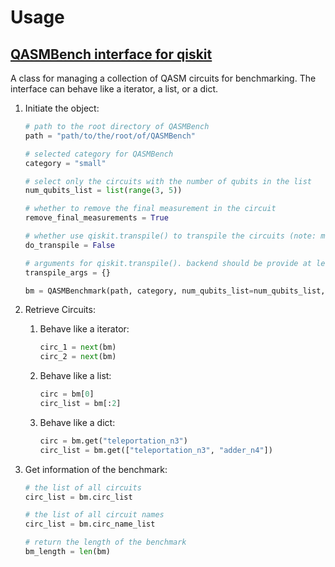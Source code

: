 # Usage

## [QASMBench interface for qiskit](./qasmbenchmark.py)

A class for managing a collection of QASM circuits for benchmarking.
The interface can behave like a iterator, a list, or a dict.


1. Initiate the object:

    ```python
    # path to the root directory of QASMBench
    path = "path/to/the/root/of/QASMBench"

    # selected category for QASMBench
    category = "small" 

    # select only the circuits with the number of qubits in the list
    num_qubits_list = list(range(3, 5))

    # whether to remove the final measurement in the circuit
    remove_final_measurements = True

    # whether use qiskit.transpile() to transpile the circuits (note: must provide qiskit backend)
    do_transpile = False

    # arguments for qiskit.transpile(). backend should be provide at least
    transpile_args = {}
    
    bm = QASMBenchmark(path, category, num_qubits_list=num_qubits_list, remove_final_measurements=remove_final_measurements, do_transpile=do_transpile, **transpile_args)
    ```

2. Retrieve Circuits:

   1. Behave like a iterator:

        ```python
        circ_1 = next(bm)
        circ_2 = next(bm)
        ```

   2. Behave like a list:

        ```python
        circ = bm[0]
        circ_list = bm[:2]
        ```
   3. Behave like a dict:

        ```python
        circ = bm.get("teleportation_n3")
        circ_list = bm.get(["teleportation_n3", "adder_n4"])
        ```

3. Get information of the benchmark:

    ```python
    # the list of all circuits
    circ_list = bm.circ_list

    # the list of all circuit names
    circ_list = bm.circ_name_list

    # return the length of the benchmark
    bm_length = len(bm)
    ```